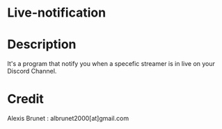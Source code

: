 # Live-notification

# Description
It's a program that notify you when a specefic streamer is in live on your Discord Channel.


# Credit
Alexis Brunet : albrunet2000[at]gmail.com

